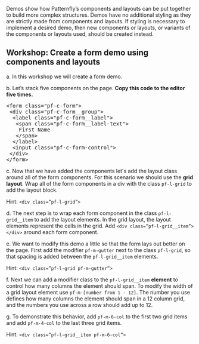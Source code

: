 Demos show how Patternfly’s components and layouts can be put together to build more complex structures. Demos have no additional styling as they are strictly made from components and layouts. If styling is necessary to implement a desired demo, then new components or layouts, or variants of the components or layouts used, should be created instead.

## Workshop: Create a form demo using components and layouts

a. In this workshop we will create a form demo.

b. Let’s stack five components on the page. **Copy this code to the editor five times.**

<pre class="file" data-filename="index.html" data-target="replace">
&lt;form class=&quot;pf-c-form&quot;&gt;
 &lt;div class=&quot;pf-c-form__group&quot;&gt;
  &lt;label class=&quot;pf-c-form__label&quot;&gt;
   &lt;span class=&quot;pf-c-form__label-text&quot;&gt;
    First Name
   &lt;/span&gt;
  &lt;/label&gt;
  &lt;input class=&quot;pf-c-form-control&quot;&gt;
 &lt;/div&gt;
&lt;/form&gt;
</pre>

c. Now that we have added the components let's add the layout class around all of the form components. For this scenario we should use the **grid layout**. Wrap all of the form components in a div with the class `pf-l-grid` to add the layout block.

Hint: `<div class=”pf-l-grid”>`

d. The next step is to wrap each form component in the class `pf-l-grid__item` to add the layout elements. In the grid layout, the layout elements represent the cells in the grid. Add `<div class=”pf-l-grid__item”></div>` around each form component.

e. We want to modify this demo a little so that the form lays out better on the page. First add the modifier `pf-m-gutter` next to the class `pf-l-grid`, so that spacing is added between the `pf-l-grid__item` elements.

Hint: `<div class=”pf-l-grid pf-m-gutter”>`

f. Next we can add a modifier class to the `pf-l-grid__item` **element**  to control how many columns the element should span. To modify the width of a grid layout element use `pf-m-[number from 1 - 12]`. The number you use defines how many columns the element should span in a 12 column grid, and the numbers you use across a row should add up to 12.  

g. To demonstrate this behavior, add `pf-m-6-col` to the first two grid items and add `pf-m-4-col` to the last three grid items.

Hint: `<div class=”pf-l-grid__item pf-m-6-col”>`
